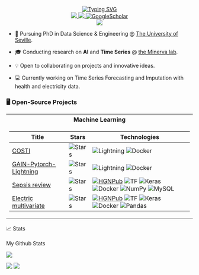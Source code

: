 <p align="center">
<a href="https://git.io/typing-svg"><img src="https://readme-typing-svg.demolab.com?font=Fira+Code&duration=2000&multiline=true&width=435&height=94&lines=Javier+Sol%C3%ADs+Garc%C3%ADa;AI+Researcher+%7C+PhD+Student+%7C++;Software+Engineer" alt="Typing SVG" /></a>
<br/>

<!-- <a href="https://link">
    <img src="https://img.shields.io/badge/PDF-CV-red?style=flat-square&logo=adobe">
</a>  -->
<a href="https://www.linkedin.com/in/javier-solis-garcia/">
    <img src="https://img.shields.io/badge/-Linkedin-blue?style=flat-square&logo=linkedin">
</a>
<a href="mailto:javiersgjavi@gmail.com">
    <img src="https://img.shields.io/badge/-Email-red?style=flat-square&logo=gmail&logoColor=white">
</a>
<a href='https://scholar.google.es/citations?user=XD4awt0AAAAJ&hl=es&oi=ao' target="_blank">
    <img alt='GoogleScholar' src='https://img.shields.io/badge/Scholar-100000?style=flat&logo=GoogleScholar&logoColor=white&&color=0181FF'>
</a>

<br/> 


<a href="https://github.com/javiersgjavi">
    <img src="https://github-stats-alpha.vercel.app/api?username=javiersgjavi&cc=22272e&tc=37BCF6&ic=fff&bc=0000">
</a>

</p>

* 📖 Pursuing PhD in Data Science & Engineering @ [The University of Seville](https://www.informatica.us.es/index.php/doctorado). 

* 🎓 Conducting research on **AI** and **Time Series** @ [the Minerva lab](https://grupo.us.es/minerva/).

* 💡 Open to collaborating on projects and innovative ideas. 

* 💻 Currently working on Time Series Forecasting and Imputation with health and electricity data.

### 🖥️ Open-Source Projects
<table>
<tr><th>Machine Learning </th></tr>
<tr><td>

|Title | Stars | Technologies|
|--|--|--|
| [COSTI](https://github.com/javiersgjavi/COSTI) | <img alt="Stars" src="https://img.shields.io/github/stars/javiersgjavi/COSTI?style=flat-square&labelColor=black"/> | ![Lightning](https://img.shields.io/badge/-Lightning-792ee5?logo=pytorchlightning&logoColor=white) ![Docker](https://img.shields.io/badge/docker-%230db7ed.svg?logo=docker&logoColor=white) |
| [GAIN-Pytorch-Lightning](https://github.com/javiersgjavi/GAIN-Pytorch-Lightning) | <img alt="Stars" src="https://img.shields.io/github/stars/javiersgjavi/GAIN-Pytorch-Lightning?style=flat-square&labelColor=black"/> | ![Lightning](https://img.shields.io/badge/-Lightning-792ee5?logo=pytorchlightning&logoColor=white) ![Docker](https://img.shields.io/badge/docker-%230db7ed.svg?logo=docker&logoColor=white)|
| [Sepsis review](https://github.com/javiersgjavi/sepsis-review) | <img alt="Stars" src="https://img.shields.io/github/stars/javiersgjavi/sepsis-review?style=flat-square&labelColor=black"/> | [![HGNPub](https://img.shields.io/badge/Published-black?style=flat-square&logo=googlescholar)](https://scholar.google.es/citations?view_op=view_citation&hl=es&user=XD4awt0AAAAJ&citation_for_view=XD4awt0AAAAJ:u5HHmVD_uO8C) ![TF](https://img.shields.io/badge/TF-black?style=flat-square&logo=tensorflow) ![Keras](https://img.shields.io/badge/Keras-%23D00000.svg?logo=Keras&logoColor=white) ![Docker](https://img.shields.io/badge/docker-%230db7ed.svg?logo=docker&logoColor=white) ![NumPy](https://img.shields.io/badge/NumPy-black?style=flat-square&logo=numpy) ![MySQL](https://img.shields.io/badge/MySQL-black?style=flat-square&logo=mysql) |
| [Electric multivariate](https://github.com/javiersgjavi/electric-multivariate) | <img alt="Stars" src="https://img.shields.io/github/stars/javiersgjavi/electric-multivariate?style=flat-square&labelColor=black"/> | [![HGNPub](https://img.shields.io/badge/Published-black?style=flat-square&logo=googlescholar)](https://scholar.google.es/citations?view_op=view_citation&hl=es&user=XD4awt0AAAAJ&citation_for_view=XD4awt0AAAAJ:u5HHmVD_uO8C) ![TF](https://img.shields.io/badge/TF-black?style=flat-square&logo=tensorflow) ![Keras](https://img.shields.io/badge/Keras-%23D00000.svg?logo=Keras&logoColor=white) ![Docker](https://img.shields.io/badge/docker-%230db7ed.svg?logo=docker&logoColor=white) ![Pandas](https://img.shields.io/badge/Pandas-black?style=flat-square&logo=pandas) |


</td></tr> </table>




<summary>📈 Stats</summary>
<br>
My Github Stats


![](http://github-profile-summary-cards.vercel.app/api/cards/profile-details?username=javiersgjavi&theme=dark) 

![](http://github-profile-summary-cards.vercel.app/api/cards/repos-per-language?username=javiersgjavi&theme=dark) 
![](http://github-profile-summary-cards.vercel.app/api/cards/most-commit-language?username=javiersgjavi&theme=dark)

